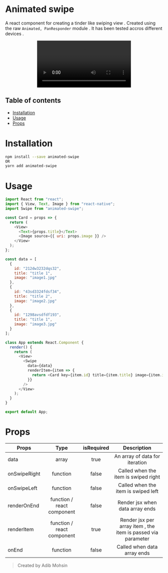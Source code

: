 # Animated swipe

A react component for creating a tinder like swiping view . Created using the raw <code>Animated, PanResponder</code> module . It has been tested accros different devices .

<div style="text-align:center;" >
  <video src="https://d3a1eqpdtt5fg4.cloudfront.net/items/1Y0q100U133W2q0d2i0A/example.mov" type="video/mp4" ></video>
</div>

## Table of contents

- [Installation](#installation)
- [Usage](#usage)
- [Props](#props)

# Installation

```bash
npm install --save animated-swipe
OR
yarn add animated-swipe
```

# Usage

```javascript
import React from "react";
import { View, Text, Image } from "react-native";
import Swipe from "animated-swipe";

const Card = props => {
  return (
    <View>
      <Text>{props.title}</Text>
      <Image source={{ uri: props.image }} />
    </View>
  );
};

const data = [
  {
    id: "212dw3232dqs32",
    title: "title 1",
    image: "image1.jpg"
  },
  {
    id: "43sd3324fdsf34",
    title: "title 2",
    image: "image2.jpg"
  },
  {
    id: "1298avsdfdf193",
    title: "title 1",
    image: "image3.jpg"
  }
];

class App extends React.Component {
  render() {
    return (
      <View>
        <Swipe
          data={data}
          renderItem={item => {
            return <Card key={item.id} title={item.title} image={item.image} />;
          }}
        />
      </View>
    );
  }
}

export default App;
```

# Props

| Props        |            Type            | isRequired |                         Description                          |
| ------------ | :------------------------: | :--------: | :----------------------------------------------------------: |
| data         |           array            |    true    |                An array of data for iteration                |
| onSwipeRight |          function          |   false    |             Called when the item is swiped right             |
| onSwipeLeft  |          function          |   false    |             Called when the item is swiped left              |
| renderOnEnd  | function / react component |   false    |               Render jsx when data array ends                |
| renderItem   | function / react component |    true    | Render jsx per array item , the item is passed via parameter |
| onEnd        |          function          |   false    |                 Called when data array ends                  |

> Created by Adib Mohsin
